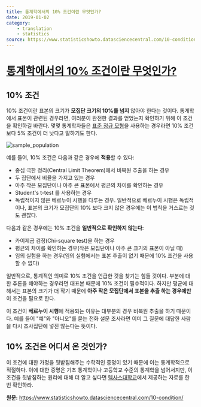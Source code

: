 ```yaml
---
title: 통계학에서의 10% 조건이란 무엇인가?
date: 2019-01-02
category: 
    - translation
    - statistics
source: https://www.statisticshowto.datasciencecentral.com/10-condition/
---
```


# [통계학에서의 10% 조건이란 무엇인가?](https://www.statisticshowto.datasciencecentral.com/10-condition/)

## 10% 조건

10% 조건이란 표본의 크기가 **모집단 크기의 10%를 넘지** 않아야 한다는 것이다. 통계학에서 표본이 관련된 경우라면, 여러분이 완전한 결과를 얻었는지 확인하기 위해 이 조건을 확인하길 바란다. 몇몇 통계학자들은 [표준 정규 모형](https://www.statisticshowto.datasciencecentral.com/probability-and-statistics/normal-distributions/)을 사용하는 경우라면 10% 조건보다 5% 조건이 더 낫다고 말하기도 한다.

![sample_population](https://www.statisticshowto.datasciencecentral.com/wp-content/uploads/2013/09/10-percent-condition.jpg)

예를 들어, 10% 조건은 다음과 같은 경우에 **적용**할 수 있다:

* 중심 극한 정리(Central Limit Theorem)에서 비복원 추출을 하는 경우
* 두 집단에서 비율을 가지고 있는 경우
* 아주 작은 모집단이나 아주 큰 표본에서 평균의 차이를 확인하는 경우
* Student's t-test 를 사용하는 경우
* 독립적이지 않은 베르누이 시행을 다루는 경우. 일반적으로 베르누이 시행은 독립적이나, 표본의 크기가 모집단의 10% 보다 크지 않은 경우에는 이 법칙을 거스르는 것도 괜찮다.
    
다음과 같은 경우에는 10% 조건을 **일반적으로 확인하지 않는다**:

* 카이제곱 검정(Chi-square test)을 하는 경우
* 평균의 차이를 확인하는 경우(작은 모집단이나 아주 큰 크기의 표본이 아닐 때)
* 임의 실험을 하는 경우(임의 실험에서는 표본 추출이 없기 때문에 10% 조건을 사용할 수 없다)
    
일반적으로, 통계적인 의미로 10% 조건을 언급한 것을 찾기는 힘들 것이다. 부분에 대한 추론을 해야하는 경우라면 대표본 때문에 10% 조건이 필수적이다. 하지만 평균에 대해서는 표본의 크기가 더 작기 때문에 **아주 작은 모집단에서 표본을 추출 하는 경우에만** 이 조건을 필요로 한다.

이 조건이 **베르누이 시행**에 적용되는 이유는 대부분의 경우 비복원 추출을 하기 때문이다. 예를 들어 "예"와 "아니오"를 묻는 전화 설문 조사라면 이미 그 질문에 대답한 사람을 다시 조사집단에 넣진 않는다는 뜻이다.


## 10% 조건은 어디서 온 것인가?

이 조건에 대한 가정을 뒷받침해주는 수학적인 증명이 있기 때문에 이는 통계학적으로 적절하다. 이에 대한 증명은 기초 통계학이나 고등학교 수준의 통계학을 넘어서지만, 이 조건을 뒷받침하는 원리에 대해 더 알고 싶다면 [텍사스대학교](https://www.ma.utexas.edu/users/mks/M358KInstr/TenPctCond.pdf)에서 제공하는 자료를 한 번 확인하라.

**원문:**
https://www.statisticshowto.datasciencecentral.com/10-condition/
